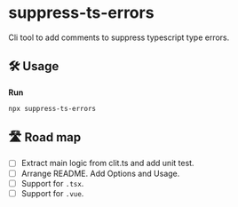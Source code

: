 # suppress-ts-errors

Cli tool to add comments to suppress typescript type errors.

## 🛠 Usage

**Run**

```bash
npx suppress-ts-errors
```

## 🛣️ Road map

- [ ] Extract main logic from clit.ts and add unit test.
- [ ] Arrange README. Add Options and Usage.
- [ ] Support for `.tsx`.
- [ ] Support for `.vue`.
